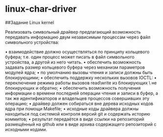 # linux-char-driver

##Задание Linux kernel

Реализовать символьный драйвер предлагающий возможность передавать информацию двум независимым процессам через файл символьного устройства: 

 • взаимодействие должно осуществляться по принципу кольцевого буфера;  т.е. один процесс может писать в файл символьного устройства, а другой из него читать. 
 • обеспечить возможность задавать размер кольцевого буфера через механизм параметров модулей ядра; 
 • по умолчанию вызовы чтения и записи должны быть блокирующими;
 • обеспечить поддержку нескольких вызовов IOCTL:
 • переключение режима работы вызовов read\write из блокирующих \ не блокирующих и обратно;
 • обеспечить возможность получения информации о времени последней операции чтения и записи в буфер, а так же идентификаторов и владельцев процессов совершивших эту операцию;
 • драйвер должен собираться вне дерева исходных кодов ядра при помощи Makefile;
 • исходные коды драйвера должны находиться под системой контроля версий git и содержать историю коммитов;
 • результат передаётся в виде ссылки на репозиторий размещённый на github или в виде архива содержащего репозиторий с исходными кодами.

